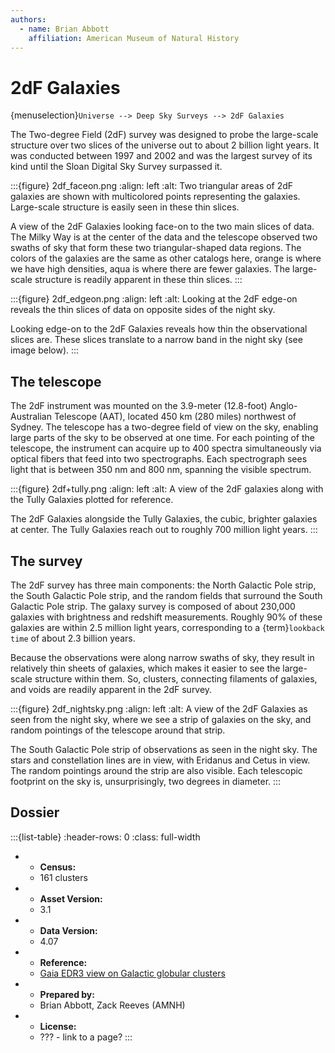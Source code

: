 ```yaml
---
authors:
  - name: Brian Abbott
    affiliation: American Museum of Natural History
---
```



# 2dF Galaxies

{menuselection}`Universe --> Deep Sky Surveys --> 2dF Galaxies`


The Two-degree Field (2dF) survey was designed to probe the large-scale structure over two slices of the universe out to about 2 billion light years. It was conducted between 1997 and 2002 and was the largest survey of its kind until the Sloan Digital Sky Survey surpassed it.


:::{figure} 2df_faceon.png
:align: left
:alt: Two triangular areas of 2dF galaxies are shown with multicolored points representing the galaxies. Large-scale structure is easily seen in these thin slices.

A view of the 2dF Galaxies looking face-on to the two main slices of data. The Milky Way is at the center of the data and the telescope observed two swaths of sky that form these two triangular-shaped data regions. The colors of the galaxies are the same as other catalogs here, orange is where we have high densities, aqua is where there are fewer galaxies. The large-scale structure is readily apparent in these thin slices.
:::



:::{figure} 2df_edgeon.png
:align: left
:alt: Looking at the 2dF edge-on reveals the thin slices of data on opposite sides of the night sky.

Looking edge-on to the 2dF Galaxies reveals how thin the observational slices are. These slices translate to a narrow band in the night sky (see image below).
:::



## The telescope

The 2dF instrument was mounted on the 3.9-meter (12.8-foot) Anglo-Australian Telescope (AAT), located 450 km (280 miles) northwest of Sydney. The telescope has a two-degree field of view on the sky, enabling large parts of the sky to be observed at one time. For each pointing of the telescope, the instrument can acquire up to 400 spectra simultaneously via optical fibers that feed into two spectrographs. Each spectrograph sees light that is between 350 nm and 800 nm, spanning the visible spectrum.


:::{figure} 2df+tully.png
:align: left
:alt: A view of the 2dF galaxies along with the Tully Galaxies plotted for reference.

The 2dF Galaxies alongside the Tully Galaxies, the cubic, brighter galaxies at center. The Tully Galaxies reach out to roughly 700 million light years.
:::



## The survey

The 2dF survey has three main components: the North Galactic Pole strip, the South Galactic Pole strip, and the random fields that surround the South Galactic Pole strip. The galaxy survey is composed of about 230,000 galaxies with brightness and redshift measurements. Roughly 90% of these galaxies are within 2.5 million light years, corresponding to a {term}`lookback time` of about 2.3 billion years.

Because the observations were along narrow swaths of sky, they result in relatively thin sheets of galaxies, which makes it easier to see the large-scale structure within them. So, clusters, connecting filaments of galaxies, and voids are readily apparent in the 2dF survey.


:::{figure} 2df_nightsky.png
:align: left
:alt: A view of the 2dF Galaxies as seen from the night sky, where we see a strip of galaxies on the sky, and random pointings of the telescope around that strip.

The South Galactic Pole strip of observations as seen in the night sky. The stars and constellation lines are in view, with Eridanus and Cetus in view. The random pointings around the strip are also visible. Each telescopic footprint on the sky is, unsurprisingly, two degrees in diameter.
:::








## Dossier
:::{list-table}
:header-rows: 0
:class: full-width

* - **Census:**
  - 161 clusters
* - **Asset Version:**
  - 3.1
* - **Data Version:**
  - 4.07
* - **Reference:**
  - [Gaia EDR3 view on Galactic globular clusters](https://doi.org/10.1093/mnras/stab1475)
* - **Prepared by:**
  - Brian Abbott, Zack Reeves (AMNH)
* - **License:**
  - ??? - link to a page?
:::